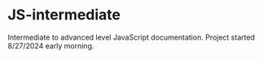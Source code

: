 # JS-intermediate
Intermediate to advanced level JavaScript documentation. Project started 8/27/2024 early morning.
